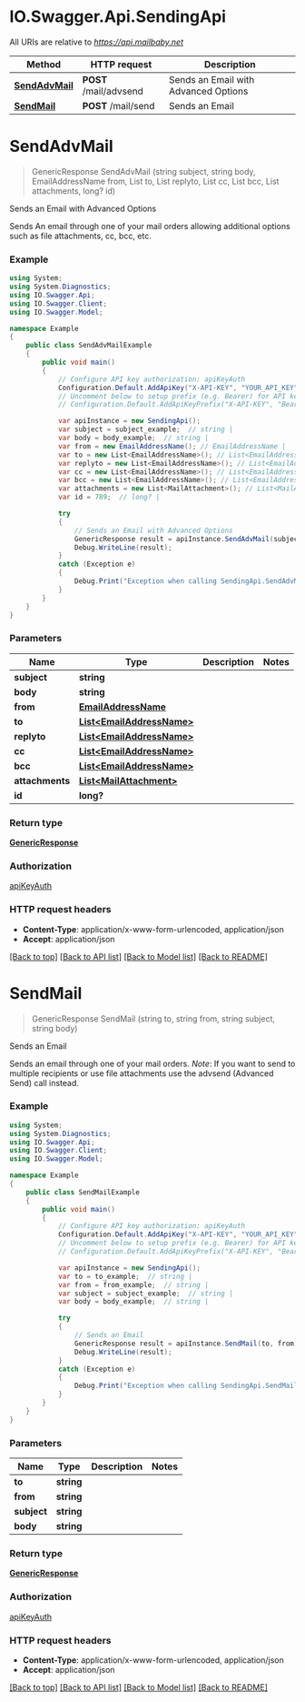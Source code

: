 # IO.Swagger.Api.SendingApi

All URIs are relative to *https://api.mailbaby.net*

Method | HTTP request | Description
------------- | ------------- | -------------
[**SendAdvMail**](SendingApi.md#sendadvmail) | **POST** /mail/advsend | Sends an Email with Advanced Options
[**SendMail**](SendingApi.md#sendmail) | **POST** /mail/send | Sends an Email

<a name="sendadvmail"></a>
# **SendAdvMail**
> GenericResponse SendAdvMail (string subject, string body, EmailAddressName from, List<EmailAddressName> to, List<EmailAddressName> replyto, List<EmailAddressName> cc, List<EmailAddressName> bcc, List<MailAttachment> attachments, long? id)

Sends an Email with Advanced Options

Sends An email through one of your mail orders allowing additional options such as file attachments, cc, bcc, etc.

### Example
```csharp
using System;
using System.Diagnostics;
using IO.Swagger.Api;
using IO.Swagger.Client;
using IO.Swagger.Model;

namespace Example
{
    public class SendAdvMailExample
    {
        public void main()
        {
            // Configure API key authorization: apiKeyAuth
            Configuration.Default.AddApiKey("X-API-KEY", "YOUR_API_KEY");
            // Uncomment below to setup prefix (e.g. Bearer) for API key, if needed
            // Configuration.Default.AddApiKeyPrefix("X-API-KEY", "Bearer");

            var apiInstance = new SendingApi();
            var subject = subject_example;  // string | 
            var body = body_example;  // string | 
            var from = new EmailAddressName(); // EmailAddressName | 
            var to = new List<EmailAddressName>(); // List<EmailAddressName> | 
            var replyto = new List<EmailAddressName>(); // List<EmailAddressName> | 
            var cc = new List<EmailAddressName>(); // List<EmailAddressName> | 
            var bcc = new List<EmailAddressName>(); // List<EmailAddressName> | 
            var attachments = new List<MailAttachment>(); // List<MailAttachment> | 
            var id = 789;  // long? | 

            try
            {
                // Sends an Email with Advanced Options
                GenericResponse result = apiInstance.SendAdvMail(subject, body, from, to, replyto, cc, bcc, attachments, id);
                Debug.WriteLine(result);
            }
            catch (Exception e)
            {
                Debug.Print("Exception when calling SendingApi.SendAdvMail: " + e.Message );
            }
        }
    }
}
```

### Parameters

Name | Type | Description  | Notes
------------- | ------------- | ------------- | -------------
 **subject** | **string**|  | 
 **body** | **string**|  | 
 **from** | [**EmailAddressName**](EmailAddressName.md)|  | 
 **to** | [**List&lt;EmailAddressName&gt;**](EmailAddressName.md)|  | 
 **replyto** | [**List&lt;EmailAddressName&gt;**](EmailAddressName.md)|  | 
 **cc** | [**List&lt;EmailAddressName&gt;**](EmailAddressName.md)|  | 
 **bcc** | [**List&lt;EmailAddressName&gt;**](EmailAddressName.md)|  | 
 **attachments** | [**List&lt;MailAttachment&gt;**](MailAttachment.md)|  | 
 **id** | **long?**|  | 

### Return type

[**GenericResponse**](GenericResponse.md)

### Authorization

[apiKeyAuth](../README.md#apiKeyAuth)

### HTTP request headers

 - **Content-Type**: application/x-www-form-urlencoded, application/json
 - **Accept**: application/json

[[Back to top]](#) [[Back to API list]](../README.md#documentation-for-api-endpoints) [[Back to Model list]](../README.md#documentation-for-models) [[Back to README]](../README.md)
<a name="sendmail"></a>
# **SendMail**
> GenericResponse SendMail (string to, string from, string subject, string body)

Sends an Email

Sends an email through one of your mail orders.  *Note*: If you want to send to multiple recipients or use file attachments use the advsend (Advanced Send) call instead. 

### Example
```csharp
using System;
using System.Diagnostics;
using IO.Swagger.Api;
using IO.Swagger.Client;
using IO.Swagger.Model;

namespace Example
{
    public class SendMailExample
    {
        public void main()
        {
            // Configure API key authorization: apiKeyAuth
            Configuration.Default.AddApiKey("X-API-KEY", "YOUR_API_KEY");
            // Uncomment below to setup prefix (e.g. Bearer) for API key, if needed
            // Configuration.Default.AddApiKeyPrefix("X-API-KEY", "Bearer");

            var apiInstance = new SendingApi();
            var to = to_example;  // string | 
            var from = from_example;  // string | 
            var subject = subject_example;  // string | 
            var body = body_example;  // string | 

            try
            {
                // Sends an Email
                GenericResponse result = apiInstance.SendMail(to, from, subject, body);
                Debug.WriteLine(result);
            }
            catch (Exception e)
            {
                Debug.Print("Exception when calling SendingApi.SendMail: " + e.Message );
            }
        }
    }
}
```

### Parameters

Name | Type | Description  | Notes
------------- | ------------- | ------------- | -------------
 **to** | **string**|  | 
 **from** | **string**|  | 
 **subject** | **string**|  | 
 **body** | **string**|  | 

### Return type

[**GenericResponse**](GenericResponse.md)

### Authorization

[apiKeyAuth](../README.md#apiKeyAuth)

### HTTP request headers

 - **Content-Type**: application/x-www-form-urlencoded, application/json
 - **Accept**: application/json

[[Back to top]](#) [[Back to API list]](../README.md#documentation-for-api-endpoints) [[Back to Model list]](../README.md#documentation-for-models) [[Back to README]](../README.md)
